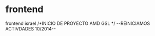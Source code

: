 frontend
========

frontend israel
/*INICIO DE PROYECTO AMD GSL */
--REINICIAMOS ACTIVDADES 10/2014--

